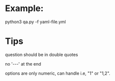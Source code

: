 # Example:
python3 qa.py -f yaml-file.yml

# Tips
question should be in double quotes

no '---' at the end

options are only numeric, can handle i.e, "1" or "1,2".

